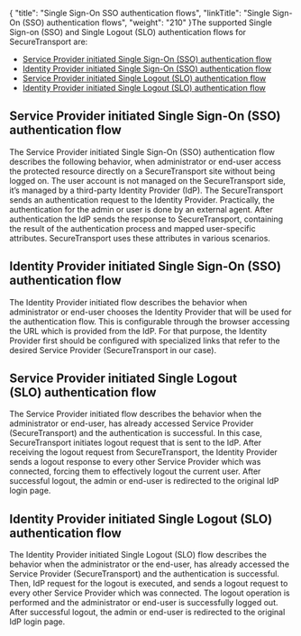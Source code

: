 {
    "title": "Single Sign-On SSO authentication flows",
    "linkTitle": "Single Sign-On (SSO) authentication flows",
    "weight": "210"
}The supported Single Sign-on (SSO) and Single Logout (SLO) authentication flows for SecureTransport are:

-   <a href="#Service" class="MCXref xref">Service Provider initiated Single Sign-On (SSO) authentication flow</a>
-   <a href="#Identity" class="MCXref xref">Identity Provider initiated Single Sign-On (SSO) authentication flow</a>
-   <a href="#Service2" class="MCXref xref">Service Provider initiated Single Logout (SLO) authentication flow</a>
-   <a href="#Identity2" class="MCXref xref">Identity Provider initiated Single Logout (SLO) authentication flow</a>

<span id="Service"></span>

## Service Provider initiated Single Sign-On (SSO) authentication flow

The Service Provider initiated Single Sign-On (SSO) authentication flow describes the following behavior, when administrator or end-user access the protected resource directly on a <span class="mc-variable suite_variables.SecureTransportName variable">SecureTransport</span> site without being logged on. The user account is not managed on the <span class="mc-variable axway_variables.Component_Short_Name variable">SecureTransport</span> side, it’s managed by a third-party Identity Provider (IdP). The <span class="mc-variable axway_variables.Component_Short_Name variable">SecureTransport</span> sends an authentication request to the Identity Provider. Practically, the authentication for the admin or user is done by an external agent. After authentication the IdP sends the response to <span class="mc-variable axway_variables.Component_Short_Name variable">SecureTransport</span>, containing the result of the authentication process and mapped user-specific attributes. <span class="mc-variable suite_variables.SecureTransportName variable">SecureTransport</span> uses these attributes in various scenarios.

<span id="Identity"></span>

## Identity Provider initiated Single Sign-On (SSO) authentication flow

The Identity Provider initiated flow describes the behavior when administrator or end-user chooses the Identity Provider that will be used for the authentication flow. This is configurable through the browser accessing the URL which is provided from the IdP. For that purpose, the Identity Provider first should be configured with specialized links that refer to the desired Service Provider (<span class="mc-variable axway_variables.Component_Short_Name variable">SecureTransport</span> in our case).

<span id="Service2"></span>

## Service Provider initiated Single Logout (SLO) authentication flow

The Service Provider initiated flow describes the behavior when the administrator or end-user, has already accessed Service Provider (<span class="mc-variable axway_variables.Component_Short_Name variable">SecureTransport</span>) and the authentication is successful. In this case, <span class="mc-variable axway_variables.Component_Short_Name variable">SecureTransport</span> initiates logout request that is sent to the IdP. After receiving the logout request from <span class="mc-variable axway_variables.Component_Short_Name variable">SecureTransport</span>, the Identity Provider sends a logout response to every other Service Provider which was connected, forcing them to effectively logout the current user. After successful logout, the admin or end-user is redirected to the original IdP login page.

<span id="Identity2"></span>

## Identity Provider initiated Single Logout (SLO) authentication flow

The Identity Provider initiated Single Logout (SLO) flow describes the behavior when the administrator or the end-user, has already accessed the Service Provider (<span class="mc-variable axway_variables.Component_Short_Name variable">SecureTransport</span>) and the authentication is successful. Then, IdP request for the logout is executed, and sends a logout request to every other Service Provider which was connected. The logout operation is performed and the administrator or end-user is successfully logged out. After successful logout, the admin or end-user is redirected to the original IdP login page.
